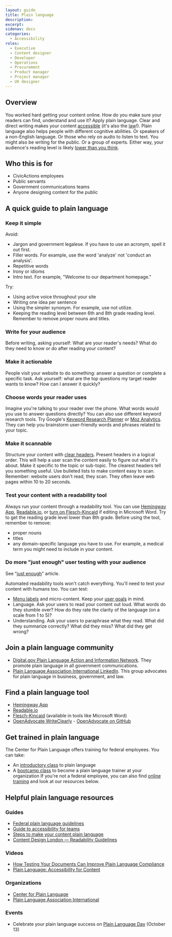 ```yaml
---
layout: guide
title: Plain language
description: 
excerpt: 
sidenav: docs
categories:
  - Accessibility
roles:
  - Executive
  - Content designer
  - Developer
  - Operations
  - Procurement
  - Product manager
  - Project manager
  - UX designer
---
```


## Overview

You worked hard getting your content online. How do you make sure your readers can find, understand  and use it? Apply plain language. Clear and direct writing makes your content [accessible](https://www.w3.org/WAI/WCAG21/Understanding/reading-level.html) (it's also the [law](https://www.plainlanguage.gov/law/)!). Plain language also helps people with different cognitive abilities. Or speakers of a non-English language. Or those who rely on audio to listen to text. 
You might also be writing for the public. Or a group of experts. Either way, your audience's reading level is likely [lower than you think](https://literacyproj.org/).

## Who this is for

* CivicActions employees
* Public servants
* Government communications teams
* Anyone designing content for the public

## A quick guide to plain language

### Keep it simple 

Avoid:

* Jargon and government legalese. If  you have to use an acronym, spell it out first. 
* Filler words. For example, use the word 'analyze' not 'conduct an analysis'.
* Repetitive words 
* Irony or idioms
* Intro text. For example, "Welcome to our department homepage."

Try:

* Using active voice throughout your site 
* Writing one idea per sentence
* Using the simpler synonym. For example, use not  utilize.
* Keeping the reading level between 6th and 8th grade reading level. Remember to remove proper nouns and titles.

### Write for your audience 

Before writing, asking yourself: What are your reader's needs? What do they need to know or do after reading your content?

### Make it actionable

People visit your website to do something: answer a question or complete a specific task.   Ask yourself: what are the top questions my target reader wants to know? How can I answer it quickly?  

### Choose words your reader uses

Imagine you're talking to your reader over the phone. What words would you use to answer questions directly? 
You can also use different keyword research tools. Try Google's [Keyword Research Planner](https://ads.google.com/home/tools/keyword-planner/) or [Moz Analytics](https://moz.com/login?redirect=https://analytics.moz.com/pro). They can help you brainstorm user-friendly words and phrases related to your topic. 

### Make it scannable

Structure your content with [clear headers](https://www.nngroup.com/articles/headings-pickup-lines/). Present headers in a logical order. This will help a user scan the content easily to figure out what it's about. Make it specific to the topic or sub-topic. The clearest headers tell you something useful. 
Use bulleted lists to make content easy to scan. Remember: website users don't read, they scan. They often leave web pages within 10 to 20 seconds.

### Test your content with a readability tool

Always run your content through a readability tool. You can use  [Hemingway App](http://www.hemingwayapp.com/), [Readable.io](https://readable.io/), or [turn on Flesch-Kincaid](https://support.microsoft.com/en-us/topic/get-your-document-s-readability-and-level-statistics-85b4969e-e80a-4777-8dd3-f7fc3c8b3fd2) if editing in Microsoft Word.  Try to get the reading grade level lower than 8th grade. Before using the tool, remember to remove:

* proper nouns
* titles 
* any domain-specific language you have to use. For example, a medical term you might need to include in your content.

### Do more "just enough" user testing with your audience

See "[just enough](https://www.nngroup.com/articles/why-you-only-need-to-test-with-5-users/)" article.

Automated readability tools won't catch everything. You'll need to test your content with humans too. You can test:

* [Menu labels](https://www.nngroup.com/articles/tree-testing/) and micro-content. Keep your [user goals](https://www.nngroup.com/articles/task-scenarios-usability-testing/) in mind.
* Language. Ask your users to read your content out loud. What words do they stumble over? How do they rate the clarity of the language (on a scale from 1 to 5)? 
* Understanding. Ask your users to paraphrase what they read.  What did they summarize correctly? What did they miss? What did they get wrong? 

## Join a plain language community

* [Digital.gov Plain Language Action and Information Network](https://digital.gov/communities/plain-language/). They promote plain  language in all government communications.
* [Plain Language Association International LinkedIn](https://www.linkedin.com/groups/158634/). This group advocates for plain language in business, government, and law.

## Find a plain language tool

* [Hemingway App](http://www.hemingwayapp.com/)
* [Readable.io](https://readable.io/)
* [Flesch-Kincaid](https://support.microsoft.com/en-us/topic/get-your-document-s-readability-and-level-statistics-85b4969e-e80a-4777-8dd3-f7fc3c8b3fd2) (available in tools like Microsoft Word)
* [OpenAdvocate WriteClearly](https://www.openadvocate.org/writeclearly/) - [OpenAdvocate on GitHub](https://github.com/openadvocate/writeclearly-server)

## Get trained in plain language 

The Center for Plain Language offers training for federal employees.  You can take:

* An [introductory class](https://www.plainlanguage.gov/training/introductory-classes/) to plain language
* A [bootcamp class](https://www.plainlanguage.gov/training/train-the-trainer-bootcamp/) to become a plain language trainer at your organization
If you're not a federal employee, you can also find [online training](https://www.plainlanguage.gov/training/online-training/) and look at our resources below.

## Helpful plain language resources 

### Guides

* [Federal plain language guidelines](https://www.plainlanguage.gov/guidelines/)
* [Guide to accessibility for teams](https://accessibility.digital.gov/content-design/plain-language/)
* [Steps to make your content plain language](https://www.accessibility.sa.gov.au/your-role/content/plain-language)
* [Content Design London — Readability Guidelines](https://readabilityguidelines.co.uk/)

### Videos

* [How Testing Your Documents Can Improve Plain Language Compliance](https://www.youtube.com/watch?v=fYJUdp83f_M)
* [Plain Language: Accessibility for Content](https://www.youtube.com/watch?v=n_WYcQnVOf4)

### Organizations

* [Center for Plain Language](https://centerforplainlanguage.org/) 
* [Plain Language Association International](https://plainlanguagenetwork.org/plain/who-we-are/)

### Events

* Celebrate your plain language success on [Plain Language Day](https://plainlanguagenetwork.org/plain/international-plain-language-day/) (October 13)
